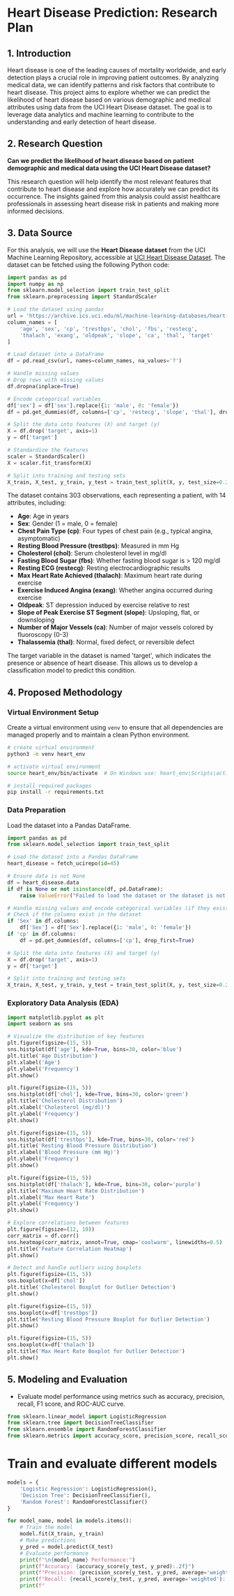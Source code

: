 # Heart Disease Prediction: Research Plan

## 1. Introduction

Heart disease is one of the leading causes of mortality worldwide, and early detection plays a crucial role in improving patient outcomes. By analyzing medical data, we can identify patterns and risk factors that contribute to heart disease. This project aims to explore whether we can predict the likelihood of heart disease based on various demographic and medical attributes using data from the UCI Heart Disease dataset. The goal is to leverage data analytics and machine learning to contribute to the understanding and early detection of heart disease.

## 2. Research Question

**Can we predict the likelihood of heart disease based on patient demographic and medical data using the UCI Heart Disease dataset?**

This research question will help identify the most relevant features that contribute to heart disease and explore how accurately we can predict its occurrence. The insights gained from this analysis could assist healthcare professionals in assessing heart disease risk in patients and making more informed decisions.

## 3. Data Source

For this analysis, we will use the **Heart Disease dataset** from the UCI Machine Learning Repository, accessible at [UCI Heart Disease Dataset](https://archive.ics.uci.edu/dataset/45/heart+disease). The dataset can be fetched using the following Python code:

```python
import pandas as pd
import numpy as np
from sklearn.model_selection import train_test_split
from sklearn.preprocessing import StandardScaler

# Load the dataset using pandas
url = 'https://archive.ics.uci.edu/ml/machine-learning-databases/heart-disease/processed.cleveland.data'
column_names = [
    'age', 'sex', 'cp', 'trestbps', 'chol', 'fbs', 'restecg',
    'thalach', 'exang', 'oldpeak', 'slope', 'ca', 'thal', 'target'
]

# Load dataset into a DataFrame
df = pd.read_csv(url, names=column_names, na_values='?')

# Handle missing values
# Drop rows with missing values
df.dropna(inplace=True)

# Encode categorical variables
df['sex'] = df['sex'].replace({1: 'male', 0: 'female'})
df = pd.get_dummies(df, columns=['cp', 'restecg', 'slope', 'thal'], drop_first=True)

# Split the data into features (X) and target (y)
X = df.drop('target', axis=1)
y = df['target']

# Standardize the features
scaler = StandardScaler()
X = scaler.fit_transform(X)

# Split into training and testing sets
X_train, X_test, y_train, y_test = train_test_split(X, y, test_size=0.2, random_state=42)
```

The dataset contains 303 observations, each representing a patient, with 14 attributes, including:

- **Age**: Age in years
- **Sex**: Gender (1 = male, 0 = female)
- **Chest Pain Type (cp)**: Four types of chest pain (e.g., typical angina, asymptomatic)
- **Resting Blood Pressure (trestbps)**: Measured in mm Hg
- **Cholesterol (chol)**: Serum cholesterol level in mg/dl
- **Fasting Blood Sugar (fbs)**: Whether fasting blood sugar is > 120 mg/dl
- **Resting ECG (restecg)**: Resting electrocardiographic results
- **Max Heart Rate Achieved (thalach)**: Maximum heart rate during exercise
- **Exercise Induced Angina (exang)**: Whether angina occurred during exercise
- **Oldpeak**: ST depression induced by exercise relative to rest
- **Slope of Peak Exercise ST Segment (slope)**: Upsloping, flat, or downsloping
- **Number of Major Vessels (ca)**: Number of major vessels colored by fluoroscopy (0-3)
- **Thalassemia (thal)**: Normal, fixed defect, or reversible defect

The target variable in the dataset is named 'target', which indicates the presence or absence of heart disease. This allows us to develop a classification model to predict this condition.

## 4. Proposed Methodology

### Virtual Environment Setup

Create a virtual environment using `venv` to ensure that all dependencies are managed properly and to maintain a clean Python environment.

```bash
# create virtual environment
python3 -m venv heart_env

# activate virtual environment
source heart_env/bin/activate  # On Windows use: heart_env\Scripts\activate

# install required packages
pip install -r requirements.txt
```

### Data Preparation

Load the dataset into a Pandas DataFrame.

```python
import pandas as pd
from sklearn.model_selection import train_test_split

# Load the dataset into a Pandas DataFrame
heart_disease = fetch_ucirepo(id=45)

# Ensure data is not None
df = heart_disease.data
if df is None or not isinstance(df, pd.DataFrame):
    raise ValueError("Failed to load the dataset or the dataset is not in a valid format. Please check the dataset source and try again.")

# Handle missing values and encode categorical variables (if they exist in the dataset)
# Check if the columns exist in the dataset
if 'Sex' in df.columns:
    df['Sex'] = df['Sex'].replace({1: 'male', 0: 'female'})
if 'cp' in df.columns:
    df = pd.get_dummies(df, columns=['cp'], drop_first=True)

# Split the data into features (X) and target (y)
X = df.drop('target', axis=1)
y = df['target']

# Split into training and testing sets
X_train, X_test, y_train, y_test = train_test_split(X, y, test_size=0.2, random_state=42)
```

### Exploratory Data Analysis (EDA)

```python
import matplotlib.pyplot as plt
import seaborn as sns

# Visualize the distribution of key features
plt.figure(figsize=(15, 5))
sns.histplot(df['age'], kde=True, bins=30, color='blue')
plt.title('Age Distribution')
plt.xlabel('Age')
plt.ylabel('Frequency')
plt.show()

plt.figure(figsize=(15, 5))
sns.histplot(df['chol'], kde=True, bins=30, color='green')
plt.title('Cholesterol Distribution')
plt.xlabel('Cholesterol (mg/dl)')
plt.ylabel('Frequency')
plt.show()

plt.figure(figsize=(15, 5))
sns.histplot(df['trestbps'], kde=True, bins=30, color='red')
plt.title('Resting Blood Pressure Distribution')
plt.xlabel('Blood Pressure (mm Hg)')
plt.ylabel('Frequency')
plt.show()

plt.figure(figsize=(15, 5))
sns.histplot(df['thalach'], kde=True, bins=30, color='purple')
plt.title('Maximum Heart Rate Distribution')
plt.xlabel('Max Heart Rate')
plt.ylabel('Frequency')
plt.show()

# Explore correlations between features
plt.figure(figsize=(12, 10))
corr_matrix = df.corr()
sns.heatmap(corr_matrix, annot=True, cmap='coolwarm', linewidths=0.5)
plt.title('Feature Correlation Heatmap')
plt.show()

# Detect and handle outliers using boxplots
plt.figure(figsize=(15, 5))
sns.boxplot(x=df['chol'])
plt.title('Cholesterol Boxplot for Outlier Detection')
plt.show()

plt.figure(figsize=(15, 5))
sns.boxplot(x=df['trestbps'])
plt.title('Resting Blood Pressure Boxplot for Outlier Detection')
plt.show()

plt.figure(figsize=(15, 5))
sns.boxplot(x=df['thalach'])
plt.title('Max Heart Rate Boxplot for Outlier Detection')
plt.show()
```

## 5. Modeling and Evaluation

- Evaluate model performance using metrics such as accuracy, precision, recall, F1 score, and ROC-AUC curve.

```python
from sklearn.linear_model import LogisticRegression
from sklearn.tree import DecisionTreeClassifier
from sklearn.ensemble import RandomForestClassifier
from sklearn.metrics import accuracy_score, precision_score, recall_score, f1_score, roc_auc_score, confusion_matrix, RocCurveDisplay
```

# Train and evaluate different models
```python
models = {
    'Logistic Regression': LogisticRegression(),
    'Decision Tree': DecisionTreeClassifier(),
    'Random Forest': RandomForestClassifier()
}

for model_name, model in models.items():
    # Train the model
    model.fit(X_train, y_train)
    # Make predictions
    y_pred = model.predict(X_test)
    # Evaluate performance
    print(f"\n{model_name} Performance:")
    print(f"Accuracy: {accuracy_score(y_test, y_pred):.2f}")
    print(f"Precision: {precision_score(y_test, y_pred, average='weighted'):.2f}")
    print(f"Recall: {recall_score(y_test, y_pred, average='weighted'):.2f}")
    print(f"
```